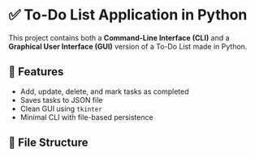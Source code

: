 # ✅ To-Do List Application in Python

This project contains both a **Command-Line Interface (CLI)** and a **Graphical User Interface (GUI)** version of a To-Do List made in Python.

## 🧠 Features
- Add, update, delete, and mark tasks as completed
- Saves tasks to JSON file
- Clean GUI using `tkinter`
- Minimal CLI with file-based persistence

## 📂 File Structure


